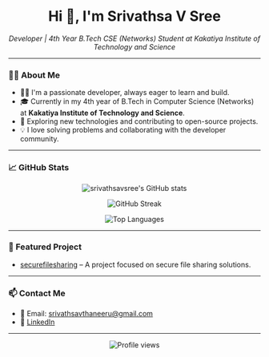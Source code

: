 <!-- Profile README for srivathsavsree -->



<h1 align="center">Hi 👋, I'm Srivathsa V Sree</h1>

<p align="center">
  <em>
    Developer | 4th Year B.Tech CSE (Networks) Student at Kakatiya Institute of Technology and Science
  </em>
</p>

---

### 👨‍💻 About Me

- 🧑‍💻 I'm a passionate developer, always eager to learn and build.
- 🎓 Currently in my 4th year of B.Tech in Computer Science (Networks) at **Kakatiya Institute of Technology and Science**.
- 🚀 Exploring new technologies and contributing to open-source projects.
- 💡 I love solving problems and collaborating with the developer community.

---

### 📈 GitHub Stats

<p align="center">
  <img src="https://github-readme-stats.vercel.app/api?username=srivathsavsree&show_icons=true&theme=radical" alt="srivathsavsree's GitHub stats" />
</p>
<p align="center">
  <img src="https://github-readme-streak-stats.herokuapp.com?user=srivathsavsree&theme=radical" alt="GitHub Streak" />
</p>
<p align="center">
  <img src="https://github-readme-stats.vercel.app/api/top-langs/?username=srivathsavsree&layout=compact&theme=radical" alt="Top Languages" />
</p>

---

### 🚀 Featured Project

- [securefilesharing](https://github.com/srivathsavsree/securefilesharing) – A project focused on secure file sharing solutions.

---

### 📫 Contact Me

- 📧 Email: srivathsavthaneeru@gmail.com
- 💼 [LinkedIn](https://www.linkedin.com/in/thaneerusrivathsav)

---

<p align="center">
  <img src="https://komarev.com/ghpvc/?username=srivathsavsree&color=blue" alt="Profile views" />
</p>
